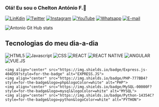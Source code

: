 
### Olá! Eu sou o Chelton António F.👋

[![LinKdin](https://img.shields.io/badge/LinkedIn-0077B5?style=for-the-badge&logo=linkedin&logoColor=white)](https://www.linkedin.com/in/chelton---)
[![Twitter](https://img.shields.io/badge/Twitter-1DA1F2?style=for-the-badge&logo=twitter&logoColor=white)](https://www.twitter.com/chelton___)
[![Instagram](https://img.shields.io/badge/Instagram-E4405F?style=for-the-badge&logo=instagram&logoColor=white)](https://www.instagram.com/cheltonantoniofernando)
[![YouTube](https://img.shields.io/badge/YouTube-FF0000?style=for-the-badge&logo=youtube&logoColor=white)](https://www.youtube.com/@bugstreet)
[![Whatsapp](https://img.shields.io/badge/WhatsApp-25D366?style=for-the-badge&logo=whatsapp&logoColor=white)](https://wa.me/message/IE3BC3LKV43MC1)
[![E-mail](	https://img.shields.io/badge/Gmail-D14836?style=for-the-badge&logo=gmail&logoColor=white)](https://www.antoniofernandochelton@gmail.com)


![Antonio Git Hub stats](https://github-readme-stats.vercel.app/api?username=cheltonantoniofernando&show_icons=true&theme=radical)

## Tecnologias do meu dia-a-dia

<div>
    <img align="center" src="https://img.shields.io/badge/HTML5-E34F26?style=for-the-badge&logo=html5&logoColor=white" alt="HTML5">
    <img align="center" src="https://img.shields.io/badge/JavaScript-323330?style=for-the-badge&logo=javascript&logoColor=F7DF1E" alt="Javascript">
    <img align="center" src="https://img.shields.io/badge/CSS-239120?&style=for-the-badge&logo=css3&logoColor=whit" alt="CSS">
    <img align="center" src="https://img.shields.io/badge/React-20232A?style=for-the-badge&logo=react&logoColor=61DAFB" alt="REACT">
    <img align="center" src="https://img.shields.io/badge/React_Native-20232A?style=for-the-badge&logo=react&logoColor=61DAFB" alt="REACT NATIVE">
    <img align="center" src="https://img.shields.io/badge/Angular-DD0031?style=for-the-badge&logo=angular&logoColor=white" alt="ANGULAR">
    <img align="center" src="https://img.shields.io/badge/Vue.js-35495E?style=for-the-badge&logo=vue.js&logoColor=4FC08D" alt="VUE.JS">
    
    <img align="center" src="https://img.shields.io/badge/Express.js-404D59?style=for-the-badge" alt="EXPRESS.JS">
    <img align="center" src="https://img.shields.io/badge/PHP-777BB4?style=for-the-badge&logo=php&logoColor=white" alt="PHP">
    <img align="center" src="https://img.shields.io/badge/MySQL-00000F?style=for-the-badge&logo=mysql&logoColor=white" alt="MYSQL">
    <img align="center" src="https://img.shields.io/badge/Python-14354C?style=for-the-badge&logo=python&logoColor=white" alt="PYTHON">
</div>
